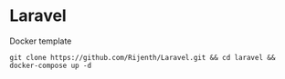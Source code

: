 # Laravel
Docker template

```git clone https://github.com/Rijenth/Laravel.git && cd laravel && docker-compose up -d```

